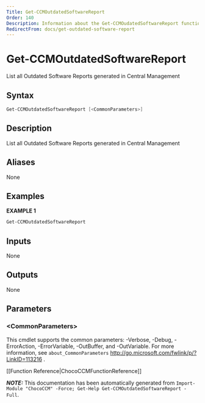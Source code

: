```yaml
---
Title: Get-CCMOutdatedSoftwareReport
Order: 140
Description: Information about the Get-CCMOudatedSoftwareReport function
RedirectFrom: docs/get-outdated-software-report
---
```


# Get-CCMOutdatedSoftwareReport

<!-- This documentation is automatically generated from /Get-CCMOutdatedSoftwareReport.ps1 using GenerateDocs.ps1. Contributions are welcome at the original location(s). -->

List all Outdated Software Reports generated in Central Management

## Syntax

~~~powershell
Get-CCMOutdatedSoftwareReport [<CommonParameters>]
~~~

## Description

List all Outdated Software Reports generated in Central Management


## Aliases

None

## Examples

 **EXAMPLE 1**

~~~powershell
Get-CCMOutdatedSoftwareReport

~~~

## Inputs

None

## Outputs

None

## Parameters

### &lt;CommonParameters&gt;

This cmdlet supports the common parameters: -Verbose, -Debug, -ErrorAction, -ErrorVariable, -OutBuffer, and -OutVariable. For more information, see `about_CommonParameters` http://go.microsoft.com/fwlink/p/?LinkID=113216 .



[[Function Reference|ChocoCCMFunctionReference]]

***NOTE:*** This documentation has been automatically generated from `Import-Module "ChocoCCM" -Force; Get-Help Get-CCMOutdatedSoftwareReport -Full`.
